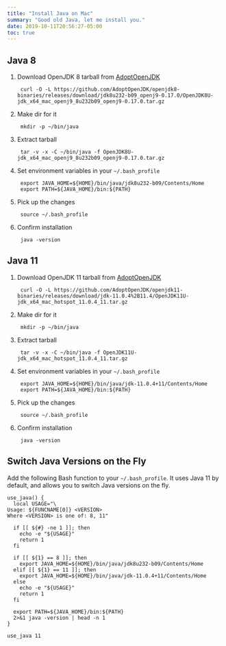 ```yaml
---
title: "Install Java on Mac"
summary: "Good old Java, let me install you."
date: 2019-10-11T20:56:27-05:00
toc: true
---
```


## Java 8

1. Download OpenJDK 8 tarball from [AdoptOpenJDK](https://adoptopenjdk.net/releases.html?variant=openjdk8&jvmVariant=hotspot#x64_mac)

        curl -O -L https://github.com/AdoptOpenJDK/openjdk8-binaries/releases/download/jdk8u232-b09_openj9-0.17.0/OpenJDK8U-jdk_x64_mac_openj9_8u232b09_openj9-0.17.0.tar.gz

1. Make dir for it

        mkdir -p ~/bin/java

1. Extract tarball

        tar -v -x -C ~/bin/java -f OpenJDK8U-jdk_x64_mac_openj9_8u232b09_openj9-0.17.0.tar.gz

1. Set environment variables in your `~/.bash_profile`

        export JAVA_HOME=${HOME}/bin/java/jdk8u232-b09/Contents/Home
        export PATH=${JAVA_HOME}/bin:${PATH}

1. Pick up the changes

        source ~/.bash_profile

1. Confirm installation

        java -version

## Java 11

1. Download OpenJDK 11 tarball from [AdoptOpenJDK](https://adoptopenjdk.net/releases.html?variant=openjdk11&jvmVariant=hotspot#x64_mac)

        curl -O -L https://github.com/AdoptOpenJDK/openjdk11-binaries/releases/download/jdk-11.0.4%2B11.4/OpenJDK11U-jdk_x64_mac_hotspot_11.0.4_11.tar.gz

1. Make dir for it

        mkdir -p ~/bin/java

1. Extract tarball

        tar -v -x -C ~/bin/java -f OpenJDK11U-jdk_x64_mac_hotspot_11.0.4_11.tar.gz

1. Set environment variables in your `~/.bash_profile`

        export JAVA_HOME=${HOME}/bin/java/jdk-11.0.4+11/Contents/Home
        export PATH=${JAVA_HOME}/bin:${PATH}

1. Pick up the changes

        source ~/.bash_profile

1. Confirm installation

        java -version

## Switch Java Versions on the Fly

Add the following Bash function to your `~/.bash_profile`. It uses Java 11 by default, and allows you to switch Java versions on the fly.

```shell
use_java() {
  local USAGE="\
Usage: ${FUNCNAME[0]} <VERSION>
Where <VERSION> is one of: 8, 11"

  if [[ ${#} -ne 1 ]]; then
    echo -e "${USAGE}"
    return 1
  fi

  if [[ ${1} == 8 ]]; then 
    export JAVA_HOME=${HOME}/bin/java/jdk8u232-b09/Contents/Home
  elif [[ ${1} == 11 ]]; then 
    export JAVA_HOME=${HOME}/bin/java/jdk-11.0.4+11/Contents/Home
  else 
    echo -e "${USAGE}"
    return 1
  fi 

  export PATH=${JAVA_HOME}/bin:${PATH}
  2>&1 java -version | head -n 1
}

use_java 11
```
